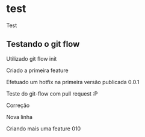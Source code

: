 # test
Test

## Testando o git flow

Utilizado git flow init

Criado a primeira feature

Efetuado um hotfix na primeira versão publicada 0.0.1

Teste do git-flow com pull request :P

Correção

Nova linha

Criando mais uma feature 010
